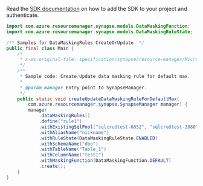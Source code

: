Read the [SDK documentation](https://github.com/Azure/azure-sdk-for-java/blob/azure-resourcemanager-synapse_1.0.0-beta.4/sdk/synapse/azure-resourcemanager-synapse/README.md) on how to add the SDK to your project and authenticate.

```java
import com.azure.resourcemanager.synapse.models.DataMaskingFunction;
import com.azure.resourcemanager.synapse.models.DataMaskingRuleState;

/** Samples for DataMaskingRules CreateOrUpdate. */
public final class Main {
    /*
     * x-ms-original-file: specification/synapse/resource-manager/Microsoft.Synapse/stable/2021-06-01/examples/DataMaskingRuleCreateOrUpdateDefaultMax.json
     */
    /**
     * Sample code: Create/Update data masking rule for default max.
     *
     * @param manager Entry point to SynapseManager.
     */
    public static void createUpdateDataMaskingRuleForDefaultMax(
        com.azure.resourcemanager.synapse.SynapseManager manager) {
        manager
            .dataMaskingRules()
            .define("rule1")
            .withExistingSqlPool("sqlcrudtest-6852", "sqlcrudtest-2080", "sqlcrudtest-331")
            .withAliasName("nickname")
            .withRuleState(DataMaskingRuleState.ENABLED)
            .withSchemaName("dbo")
            .withTableName("Table_1")
            .withColumnName("test1")
            .withMaskingFunction(DataMaskingFunction.DEFAULT)
            .create();
    }
}
```
